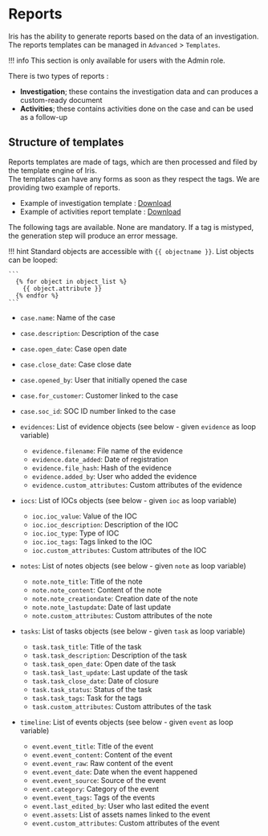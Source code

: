 # Reports

Iris has the ability to generate reports based on the data of an investigation.    
The reports templates can be managed in ``Advanced`` > ``Templates``.

!!! info
    This section is only available for users with the Admin role.

There is two types of reports : 

- **Investigation**; these contains the investigation data and can produces a custom-ready document
- **Activities**; these contains activities done on the case and can be used as a follow-up  

## Structure of templates
Reports templates are made of tags, which are then processed and filed by the template engine of Iris.   
The templates can have any forms as soon as they respect the tags. We are providing two example of reports. 

- Example of investigation template : [Download](example_reports/iris_report_template.docx) 
- Example of activities report template : [Download](example_reports/iris_activity_report_template.docx)

The following tags are available. None are mandatory. If a tag is mistyped, the generation step will produce an error message.   

!!! hint 
    Standard objects are accessible with ``{{ objectname }}``.
    List objects can be looped:

    ```
      {% for object in object_list %}
        {{ object.attribute }}
      {% endfor %} 
    ```


- ``case.name``: Name of the case
- ``case.description``: Description of the case
- ``case.open_date``: Case open date 
- ``case.close_date``: Case close date 
- ``case.opened_by``: User that initially opened the case 
- ``case.for_customer``: Customer linked to the case 
- ``case.soc_id``: SOC ID number linked to the case 
- ``evidences``: List of evidence objects (see below - given ``evidence`` as loop variable)
    - ``evidence.filename``: File name of the evidence 
    - ``evidence.date_added``: Date of registration 
    - ``evidence.file_hash``: Hash of the evidence 
    - ``evidence.added_by``: User who added the evidence
    - ``evidence.custom_attributes``: Custom attributes of the evidence

- ``iocs``: List of IOCs objects (see below - given ``ioc`` as loop variable)
    - ``ioc.ioc_value``: Value of the IOC 
    - ``ioc.ioc_description``: Description of the IOC
    - ``ioc.ioc_type``: Type of IOC 
    - ``ioc.ioc_tags``: Tags linked to the IOC 
    - ``ioc.custom_attributes``: Custom attributes of the IOC

- ``notes``: List of notes objects (see below - given ``note`` as loop variable)
    - ``note.note_title``: Title of the note 
    - ``note.note_content``: Content of the note 
    - ``note.note_creationdate``: Creation date of the note 
    - ``note.note_lastupdate``: Date of last update 
    - ``note.custom_attributes``: Custom attributes of the note

- ``tasks``: List of tasks objects (see below - given ``task`` as loop variable)

    - ``task.task_title``: Title of the task 
    - ``task.task_description``: Description of the task 
    - ``task.task_open_date``: Open date of the task 
    - ``task.task_last_update``: Last update of the task 
    - ``task.task_close_date``: Date of closure 
    - ``task.task_status``: Status of the task 
    - ``task.task_tags``: Task for the tags 
    - ``task.custom_attributes``: Custom attributes of the task

- `timeline`: List of events objects (see below - given ``event`` as loop variable)

    - ``event.event_title``: Title of the event 
    - ``event.event_content``: Content of the event 
    - ``event.event_raw``: Raw content of the event 
    - ``event.event_date``: Date when the event happened 
    - ``event.event_source``: Source of the event 
    - ``event.category``: Category of the event 
    - ``event.event_tags``: Tags of the events 
    - ``event.last_edited_by``: User who last edited the event 
    - ``event.assets``: List of assets names linked to the event
    - ``event.custom_attributes``: Custom attributes of the event
